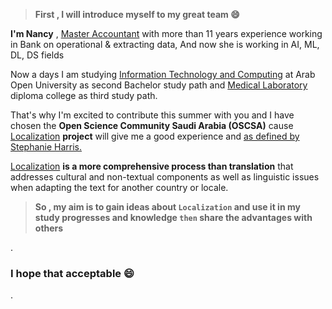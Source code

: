 

> **First , I will introduce myself to my great team 😄**


**I'm  Nancy**  , [Master Accountant](https://github.com/nancyalaswad90/nancyalaswad90/blob/master/%D8%A7%D9%84%D8%AC%D8%A7%D9%85%D8%B9%D8%A7%D8%AA.pdf) with more than 11 years experience working in Bank on operational & extracting data, And now she is working in AI, ML, DL, DS fields 



Now a days I am studying  [Information Technology and Computing](https://github.com/nancyalaswad90/nancyalaswad90/blob/master/second%20.md)  at Arab Open University as second Bachelor  study path and  [Medical Laboratory](https://github.com/nancyalaswad90/Medical-Laboratory/blob/main/README.md)   diploma college as third  study path.



That's why I'm excited to contribute this summer with you and I have chosen the **Open Science Community Saudi Arabia (OSCSA)** cause  [Localization](https://www.vengaglobal.com/blog/translation-localization-difference/) **project** will give me a good experience  and [as defined by Stephanie Harris.](https://www.vengaglobal.com/blog/translation-localization-difference/)



 [Localization](https://www.vengaglobal.com/blog/translation-localization-difference/)  **is a more comprehensive process than translation** that addresses cultural and non-textual components as well as linguistic issues when adapting the text for another country or locale.



> **So , my aim is to gain ideas about `Localization` and use it in my study progresses and knowledge `then` share the advantages with others** 


.


### I hope that acceptable 😄


.
